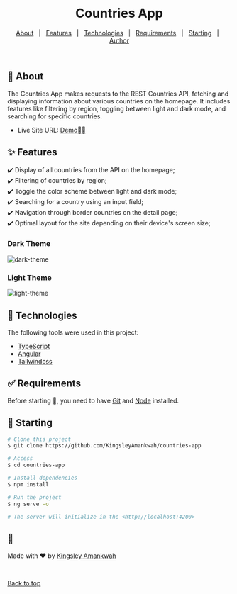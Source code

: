<div align="center" id="top">

&#xa0;

</div>

<h1 align="center">Countries App</h1>

<p align="center">
  <a href="#dart-about">About</a> &#xa0; | &#xa0; 
  <a href="#sparkles-features">Features</a> &#xa0; | &#xa0;
  <a href="#rocket-technologies">Technologies</a> &#xa0; | &#xa0;
  <a href="#white_check_mark-requirements">Requirements</a> &#xa0; | &#xa0;
  <a href="#checkered_flag-starting">Starting</a> &#xa0; | &#xa0;
  <a href="https://github.com/KingsleyAmankwah" target="_blank">Author</a>
</p>

<br>

## :dart: About

The Countries App makes requests to the REST Countries API, fetching and displaying information about various countries on the homepage. It includes features like filtering by region, toggling between light and dark mode, and searching for specific countries.

- Live Site URL: <a href="https://countries-app-smoky-two.vercel.app/" target="_blank">Demo🚀🔥</a>

## :sparkles: Features

:heavy_check_mark: Display of all countries from the API on the homepage;\
:heavy_check_mark: Filtering of countries by region;\
:heavy_check_mark: Toggle the color scheme between light and dark mode;\
:heavy_check_mark: Searching for a country using an input field;\
:heavy_check_mark: Navigation through border countries on the detail page;\
:heavy_check_mark: Optimal layout for the site depending on their device's screen size;

### Dark Theme

![dark-theme](https://github.com/KingsleyAmankwah/countries-app/assets/64941442/7a4160aa-cf6a-430a-8b2b-f976215dc875)

### Light Theme

![light-theme](https://github.com/KingsleyAmankwah/countries-app/assets/64941442/a4aef289-8d3d-4bcf-8c31-6382920609bd)

## :rocket: Technologies

The following tools were used in this project:

- [TypeScript](https://www.typescriptlang.org/)
- [Angular](https://angular.dev/)
- [Tailwindcss](https://tailwindcss.com/docs/installation)

## :white_check_mark: Requirements

Before starting :checkered_flag:, you need to have [Git](https://git-scm.com) and [Node](https://nodejs.org/en/) installed.

## :checkered_flag: Starting

```bash
# Clone this project
$ git clone https://github.com/KingsleyAmankwah/countries-app

# Access
$ cd countries-app

# Install dependencies
$ npm install

# Run the project
$ ng serve -o

# The server will initialize in the <http://localhost:4200>
```

## :memo:

Made with :heart: by <a href="https://github.com/KingsleyAmanwkah" target="_blank">Kingsley Amankwah</a>

&#xa0;

<a href="#top">Back to top</a>
